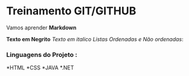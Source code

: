 # Treinamento GIT/GITHUB

Vamos aprender **Markdown**

**Texto em Negrito**
*Texto em italico*
_Listas Ordenadas e Não ordenadas_:

### Linguagens do Projeto :
*HTML
*CSS
*JAVA
*.NET
